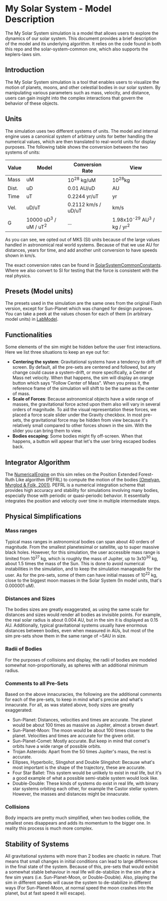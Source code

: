 # My Solar System - Model Description

The My Solar System simulation is a model that allows users to explore the dynamics of our solar system. This document
provides a brief description of the model and its underlying algorithm. It relies on the code found in both this repo
and the solar-system-common one, which also supports the keplers-laws sim.

## Introduction

The My Solar System simulation is a tool that enables users to visualize the motion of planets, moons, and other
celestial bodies in our solar system. By manipulating various parameters such as mass, velocity, and distance, users can
gain insight into the complex interactions that govern the behavior of these objects.

## Units

The simulation uses two different systems of units. The model and internal engine uses a canonical system of arbitrary
units for better handling the numerical values, which are then translated to real-world units for display purposes. The
following table shows the conversion between the two systems of units:

| Value | Model                                      | Conversion Rate       | View                                                       |
|-------|--------------------------------------------|-----------------------|------------------------------------------------------------|
| Mass  | uM                                         | 10<sup>28</sup> kg/uM | 10<sup>28</sup>kg                                          |
| Dist. | uD                                         | 0.01 AU/uD            | AU                                                         |
| Time  | uT                                         | 0.2244 yr/uT          | yr                                                         |
| Vel.  | uD/uT                                      | 0.2112 km/s / uD/uT   | km/s                                                       |
| G     | 10000 uD<sup>3</sup> / uM / uT<sup>2</sup> | ...                   | 1.98x10<sup>-29</sup> AU<sup>3</sup> / kg / yr<sup>2</sup> |

As you can see, we opted out of MKS (SI) units because of the large values handled in astronomical real world systems.
Because of that we use AU for distances, years for time, and add another unit conversion to have speeds shown in km/s.

The exact conversion rates can be found
in [SolarSystemCommonConstants](https://github.com/phetsims/solar-system-common/blob/670cc9ea98513bf05573646623904c86e524f908/js/SolarSystemCommonConstants.ts#L13-L20).
Where we also convert to SI for testing that the force is consistent with the real physics.

## Presets (Model units)

The presets used in the simulation are the same ones from the original Flash version, except for Sun-Planet which was
changed for design purposes. You can take a peek at the values chosen for each of them (in arbitrary model units) in [LabModel](https://github.com/phetsims/my-solar-system/blob/df3444bce5fb14dae7ce5ec882ce5ddd353531a0/js/lab/model/LabModel.ts#L91).

## Functionalities

Some elements of the sim might be hidden before the user first interactions. Here we list three situations to keep an
eye out for:

- **Centering the system**: Gravitational systems have a tendency to drift off screen. By default, all the pre-sets are
  centered and followed, but any change could cause a system-drift, or more specifically, a Center of Mass net velocity.
  When that happens, the sim will display an orange button which says "Follow Center of Mass". When you press it, the
  reference frame of the simulation will shift to be the same as the center of mass.
- **Scale of Forces**: Because astronomical objects have a wide range of masses, the gravitational force acted upon them
  also will vary in several orders of magnitude. To aid the visual representation these forces, we placed a force scale
  slider under the Gravity checkbox. In most pre-sets, the gravitational force may be hidden from view because it's
  relatively small compared to other forces shown in the sim. With the slider you can bring them to view.
- **Bodies escaping**: Some bodies might fly off-screen. When that happens, a button will appear that let's the user
  bring escaped bodies back.

## Integrator Algorithm

The [NumericalEngine](https://github.com/phetsims/my-solar-system/blob/d55f4e68c494be3d6f31d64e7085e5ad2ca9c6f6/js/common/model/NumericalEngine.ts)
on this sim relies on the Position Extended Forest-Ruth Like algorithm (PEFRL) to compute the motion of the
bodies [(Omelyan, Myrglod & Folk, 2001)](https://arxiv.org/abs/cond-mat/0110585). PEFRL is a numerical integration
scheme that provides high accuracy and stability for simulations involving many bodies, especially those with periodic
or quasi-periodic behavior. It essentially integrates the position and velocity over time in multiple intermediate
steps.

## Physical Simplifications

### Mass ranges

Typical mass ranges in astronomical bodies can span about 40 orders of magnitude. From the smallest planetesimal or
satellite, up to super massive black holes. However, for this simulation, the user accessible mass range is limited from
10<sup>27</sup> kg, which is roughly the mass of Jupiter, up to 3x10<sup>30</sup> kg, about 1.5 times the mass of the
Sun. This is done to avoid numerical instabilities in the simulation, and to keep the simulation manageable for the
user. As for the pre-sets, some of them can have initial masses of 10<sup>22</sup> kg, close to the biggest moon masses
in the Solar System (In model units, that's 0.000001 uM).

### Distances and Sizes

The bodies sizes are greatly exaggerated, as using the same scale for distances and sizes would render all bodies as
invisible points. For example, the real solar radius is about 0.004 AU, but in the sim it is displayed as 0.15 AU.
Additionally, typical gravitational systems usually have enormous distances between bodies, even when measured in AUs,
but most of the sim pre-sets show them in the same range of ~5AU in size.

### Radii of Bodies

For the purposes of collisions and display, the radii of bodies are modeled somewhat non-proportionally, as spheres with
an additional minimum radius.

### Comments to all Pre-Sets

Based on the above innacuracies, the following are the additional comments for each of the pre-sets, to keep in mind
what's precise and what's innacurate. For all, as was stated above, body sizes are greatly exaggerated:

- Sun-Planet: Distances, velocities and times are accurate. The planet would be about 100 times as massive as Jupiter,
  almost a brown dwarf.
- Sun-Planet-Moon: The moon would be about 100 times closer to the planet. Velocities and times are accurate for the
  given orbit.
- Sun-Planet-Comet: Mostly accurate. But keep in mind that comet's orbits have a wide range of possible orbits.
- Trojan Asteroids: Apart from the 50 times Jupiter's mass, the rest is accurate.
- Ellipses, Hyperbolic, Slingshot and Double Slingshot: Because what's most important is the shape of the trajectory,
  these are accurate.
- Four Star Ballet: This system would be unlikely to exist in real life, but it's a good example of what a possible
  semi-stable system would look like.
- Double-Double: These kinds of systems do exist in real life, with binary star systems orbiting each other, for example
  the Castor stellar system. However, the masses and distances might be innacurate.

### Collisions

Body impacts are pretty much simplified, when two bodies collide, the smallest ones disappears and adds its momentum to
the bigger one. In reality this process is much more complex.

## Stability of Systems

All gravitational systems with more than 2 bodies are chaotic in nature. That means that small changes in initial
conditions can lead to large differences in the final state of the system. Because of this, pre-sets that would exhibit
a somewhat stable behaviour in real life will de-stabilize in the sim after a few sim years (i.e. Sun-Planet-Moon, or
Double-Double). Also, playing the sim in different speeds will cause the system to de-stabilize in different ways (For
Sun-Planet-Moon, at normal speed the moon crashes into the planet, but at fast speed it will escape).
